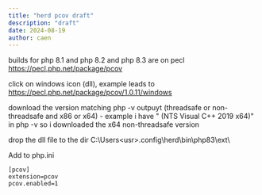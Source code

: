 ```yaml
---
title: "herd pcov draft"
description: "draft"
date: 2024-08-19
author: caen
---
```


builds for php 8.1 and php 8.2 and php 8.3 are on pecl https://pecl.php.net/package/pcov

click on windows icon (dll), example leads to https://pecl.php.net/package/pcov/1.0.11/windows

download the version  matching php -v outpuyt (threadsafe or non-threadsafe and x86 or x64) - example i have " (NTS Visual C++ 2019 x64)"  in php -v so i downloaded the x64 non-threadsafe version

drop the dll file to the dir C:\Users\<usr>\.config\herd\bin\php83\ext\

Add to php.ini
```
[pcov]
extension=pcov
pcov.enabled=1
